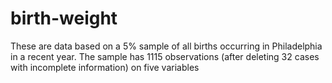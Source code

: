 # birth-weight
These are data based on a 5% sample of all births occurring in Philadelphia in a recent year. The sample has 1115 observations (after deleting 32 cases with incomplete information) on five variables
